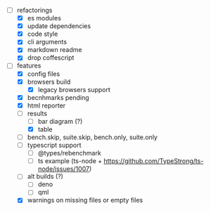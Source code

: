 - [ ] refactorings
  - [x] es modules
  - [x] update dependencies
  - [x] code style
  - [x] cli arguments
  - [x] markdown readme
  - [x] drop coffescript
- [ ] features
  - [x] config files
  - [x] browsers build
    - [x] legacy browsers support
  - [x] becnhmarks pending
  - [x] html reporter
  - [ ] results
    - [ ] bar diagram (?)
    - [x] table
  - [ ] bench.skip, suite.skip, bench.only, suite.only
  - [ ] typescript support
    - [ ] @types/rebenchmark
    - [ ] ts example (ts-node + https://github.com/TypeStrong/ts-node/issues/1007)
  - [ ] alt builds (?)
    - [ ] deno
    - [ ] qml
  - [x] warnings on missing files or empty files
